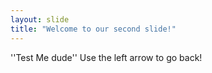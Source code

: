 ```yaml
---
layout: slide
title: "Welcome to our second slide!"
---
```

''Test Me dude''
Use the left arrow to go back!
